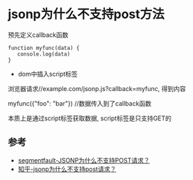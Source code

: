 # jsonp为什么不支持post方法

预先定义callback函数

```
function myfunc(data) {
   console.log(data)
}
```

- dom中插入script标签
<!-- callback参数对象对应上面callback函数名 -->

<script src="//example.com/jsonp.js?callback=myfunc"></script>


浏览器请求//example.com/jsonp.js?callback=myfunc, 得到内容

myfunc({"foo": "bar"}) //数据传入到了callback函数

本质上是通过script标签获取数据, script标签是只支持GET的


## 参考
- [segmentfault-JSONP为什么不支持POST请求？](https://segmentfault.com/q/1010000009389175)
- [知乎-jsonp为什么不支持post请求？](https://www.zhihu.com/question/28890257)
